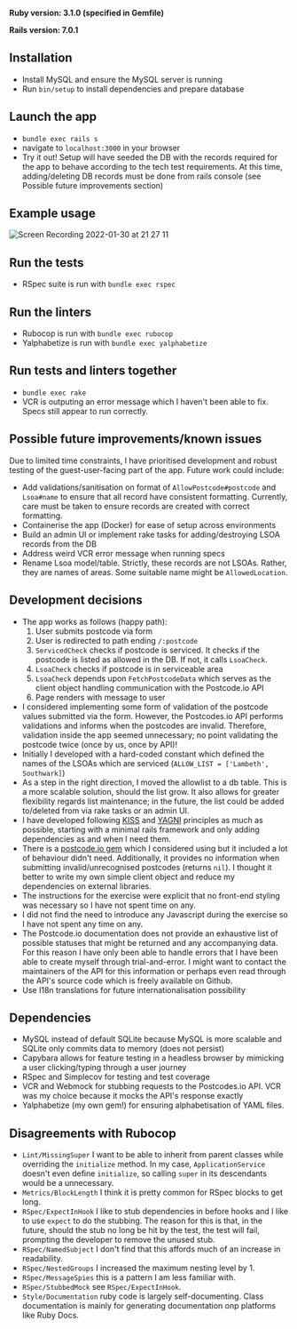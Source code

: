 **Ruby version: 3.1.0 (specified in Gemfile)**

**Rails version: 7.0.1**

## Installation
- Install MySQL and ensure the MySQL server is running
- Run `bin/setup` to install dependencies and prepare database

## Launch the app
- `bundle exec rails s`
- navigate to `localhost:3000` in your browser
- Try it out! Setup will have seeded the DB with the records required for the app to behave according to the tech test requirements. At this time, adding/deleting DB records must be done from rails console (see Possible future improvements section)

## Example usage
![Screen Recording 2022-01-30 at 21 27 11](https://user-images.githubusercontent.com/36191075/151718838-f8020de4-8311-4cc8-a6d7-9562fd246ce2.gif)

## Run the tests
- RSpec suite is run with `bundle exec rspec`

## Run the linters
- Rubocop is run with `bundle exec rubocop`
- Yalphabetize is run with `bundle exec yalphabetize`

## Run tests and linters together
- `bundle exec rake`
- VCR is outputing an error message which I haven't been able to fix. Specs still appear to run correctly.

## Possible future improvements/known issues
Due to limited time constraints, I have prioritised development and robust testing of the guest-user-facing part of the app. Future work could include:
- Add validations/sanitisation on format of `AllowPostcode#postcode` and `Lsoa#name` to ensure that all record have consistent formatting. Currently, care must be taken to ensure records are created with correct formatting.
- Containerise the app (Docker) for ease of setup across environments
- Build an admin UI or implement rake tasks for adding/destroying LSOA records from the DB
- Address weird VCR error message when running specs
- Rename Lsoa model/table. Strictly, these records are not LSOAs. Rather, they are names of areas. Some suitable name might be `AllowedLocation`.

## Development decisions
- The app works as follows (happy path):
  1. User submits postcode via form
  2. User is redirected to path ending `/:postcode`
  3. `ServicedCheck` checks if postcode is serviced. It checks if the postcode is listed as allowed in the DB. If not, it calls `LsoaCheck`.
  4. `LsoaCheck` checks if postcode is in serviceable area
  5. `LsoaCheck` depends upon `FetchPostcodeData` which serves as the client object handling communication with the Postcode.io API
  6. Page renders with message to user
- I considered implementing some form of validation of the postcode values submitted via the form. However, the Postcodes.io API performs validations and informs when the postcodes are invalid. Therefore, validation inside the app seemed unnecessary; no point validating the postcode twice (once by us, once by API)!
- Initially I developed with a hard-coded constant which defined the names of the LSOAs which are serviced (`ALLOW_LIST = ['Lambeth', Southwark]`)
- As a step in the right direction, I moved the allowlist to a db table. This is a more scalable solution, should the list grow. It also allows for greater flexibility regards list maintenance; in the future, the list could be added to/deleted from via rake tasks or an admin UI.
- I have developed following [KISS](https://en.wikipedia.org/wiki/KISS_principle) and [YAGNI](https://en.wikipedia.org/wiki/You_aren%27t_gonna_need_it) principles as much as possible, starting with a minimal rails framework and only adding dependencies as and when I need them.
- There is a [postcode.io gem](https://github.com/jamesruston/postcodes_io) which I considered using but it included a lot of behaviour didn't need. Additionally, it provides no information when submitting invalid/unrecognised postcodes (returns `nil`). I thought it better to write my own simple client object and reduce my dependencies on external libraries.
- The instructions for the exercise were explicit that no front-end styling was necessary so I have not spent time on any.
- I did not find the need to introduce any Javascript during the exercise so I have not spent any time on any.
- The Postcode.io documentation does not provide an exhaustive list of possible statuses that might be returned and any accompanying data. For this reason I have only been able to handle errors that I have been able to create myself through trial-and-error. I might want to contact the maintainers of the API for this information or perhaps even read through the API's source code which is freely available on Github.
- Use I18n translations for future internationalisation possibility

## Dependencies
- MySQL instead of default SQLite because MySQL is more scalable and SQLite only commits data to memory (does not persist)
- Capybara allows for feature testing in a headless browser by mimicking a user clicking/typing through a user journey
- RSpec and Simplecov for testing and test coverage
- VCR and Webmock for stubbing requests to the Postcodes.io API. VCR was my choice because it mocks the API's response exactly
- Yalphabetize (my own gem!) for ensuring alphabetisation of YAML files.

## Disagreements with Rubocop
- `Lint/MissingSuper` I want to be able to inherit from parent classes while overriding the `initialize` method. In my case, `ApplicationService` doesn't even define `initialize`, so calling `super` in its descendants would be a unnecessary.
- `Metrics/BlockLength` I think it is pretty common for RSpec blocks to get long.
- `RSpec/ExpectInHook` I like to stub dependencies in before hooks and I like to use `expect` to do the stubbing. The reason for this is that, in the future, should the stub no long be hit by the test, the test will fail, prompting the developer to remove the unused stub.
- `RSpec/NamedSubject` I don't find that this affords much of an increase in readability.
- `RSpec/NestedGroups` I increased the maximum nesting level by 1.
- `RSpec/MessageSpies` this is a pattern I am less familiar with.
- `RSpec/StubbedMock` see `RSpec/ExpectInHook`.
- `Style/Documentation` ruby code is largely self-documenting. Class documentation is mainly for generating documentation onp platforms like Ruby Docs.
